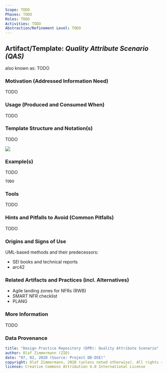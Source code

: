 ```yaml
---
Scope: TODO
Phases: TODO
Roles: TODO
Activities: TODO
Abstraction/Refinement Level: TODO
---
```


Artifact/Template: *Quality Attribute Scenario (QAS)*
-----------------------------------------------------
<!--Alternate names or candidate names) can be listed as "Also known as " here.-->
also known as: TODO

### Motivation (Addressed Information Need) 
<!--Purpose -->
TODO


### Usage (Produced and Consumed When)
<!--AA/AS/AE, must identify the producing role and the target audience-->
TODO 


### Template Structure and Notation(s)
<!-- What to do, artifact to produce; minimum, medium maximum diligence/verbosity (?)-->  
TODO

![](./images/NN.png)


### Example(s)
<!-- Must be concrete, ideally give three ones, one for each verbosity/fidelity level basic, medium, full-->
TODO

~~~
TODO
~~~


### Tools
<!--From AA, should call out what one needs to be able to do on beginner, intermediate, advanced level; as a team -->
TODO


### Hints and Pitfalls to Avoid (Common Pitfalls)
<!--See ART, don’t overdo etc.-->
TODO


### Origins and Signs of Use
<!-- From PLOPs and from AA-->
UML-based methods and their predecessors:

* SEI books and technical reports
* arc42


### Related Artifacts and Practices (incl. Alternatives)
<!--in DPR/OLAF and elsewhere-->

* Agile landing zones for NFRs (RWB) 
* SMART NFR checklist
* PLANG


### More Information

TODO


### Data Provenance 

```yaml
title: "Design Practice Repository (DPR): Quality Attribute Scenario"
author: Olaf Zimmermann (ZIO)
date: "07, 02, 2020 (Source: Project DD-DSE)"
copyright: Olaf Zimmermann, 2020 (unless noted otherwise). All rights reserved.
license: Creative Commons Attribution 4.0 International License
```

<!--
# References
[C-99]: # (Comment: References will be added here automatically when using -bibliography option of pandoc command)
-->